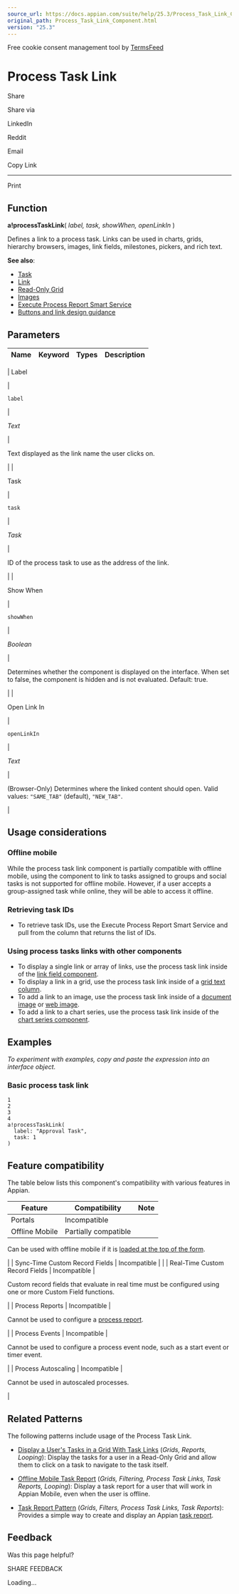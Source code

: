 ```yaml
---
source_url: https://docs.appian.com/suite/help/25.3/Process_Task_Link_Component.html
original_path: Process_Task_Link_Component.html
version: "25.3"
---
```


Free cookie consent management tool by [TermsFeed](https://www.termsfeed.com/)

# Process Task Link

Share

Share via

LinkedIn

Reddit

Email

Copy Link

* * *

Print

## Function

**a!processTaskLink**( _label, task, showWhen, openLinkIn_ )

Defines a link to a process task. Links can be used in charts, grids, hierarchy browsers, images, link fields, milestones, pickers, and rich text.

**See also**:

-   [Task](Appian_Data_Types.html#task)
-   [Link](Link_Component.html)
-   [Read-Only Grid](Paging_Grid_Component.html)
-   [Images](Image_Component.html)
-   [Execute Process Report Smart Service](Execute_Process_Report_Smart_Service.html)
-   [Buttons and link design guidance](sail/ux-buttons-vs-links.html)

## Parameters

| Name | Keyword | Types | Description |
| --- | --- | --- | --- |
|
Label

 |

`label`

 |

_Text_

 |

Text displayed as the link name the user clicks on.

 |
|

Task

 |

`task`

 |

_Task_

 |

ID of the process task to use as the address of the link.

 |
|

Show When

 |

`showWhen`

 |

_Boolean_

 |

Determines whether the component is displayed on the interface. When set to false, the component is hidden and is not evaluated. Default: true.

 |
|

Open Link In

 |

`openLinkIn`

 |

_Text_

 |

(Browser-Only) Determines where the linked content should open. Valid values: `"SAME_TAB"` (default), `"NEW_TAB"`.

 |

## Usage considerations

### Offline mobile

While the process task link component is partially compatible with offline mobile, using the component to link to tasks assigned to groups and social tasks is not supported for offline mobile. However, if a user accepts a group-assigned task while online, they will be able to access it offline.

### Retrieving task IDs

-   To retrieve task IDs, use the Execute Process Report Smart Service and pull from the column that returns the list of IDs.

### Using process tasks links with other components

-   To display a single link or array of links, use the process task link inside of the [link field component](Link_Component.html).
-   To display a link in a grid, use the process task link inside of a [grid text column](Grid_Text_Column_Component.html).
-   To add a link to an image, use the process task link inside of a [document image](Document_Image_Component.html) or [web image](Web_Image_Component.html).
-   To add a link to a chart series, use the process task link inside of the [chart series component](Chart_Series_Component.html).

## Examples

_To experiment with examples, copy and paste the expression into an interface object._

### Basic process task link

```
1
2
3
4
a!processTaskLink(
  label: "Approval Task",
  task: 1
)
```

## Feature compatibility

The table below lists this component's compatibility with various features in Appian.

| Feature | Compatibility | Note |
| --- | --- | --- |
| Portals | Incompatible |  |
| Offline Mobile | Partially compatible |
Can be used with offline mobile if it is [loaded at the top of the form](offline-mobile-design-best-practices.html#working-with-partially-compatible-functions).

 |
| Sync-Time Custom Record Fields | Incompatible |  |
| Real-Time Custom Record Fields | Incompatible |

Custom record fields that evaluate in real time must be configured using one or more Custom Field functions.

 |
| Process Reports | Incompatible |

Cannot be used to configure a [process report](Process_Reports.html).

 |
| Process Events | Incompatible |

Cannot be used to configure a process event node, such as a start event or timer event.

 |
| Process Autoscaling | Incompatible |

Cannot be used in autoscaled processes.

 |

## Related Patterns

The following patterns include usage of the Process Task Link.

-   [Display a User's Tasks in a Grid With Task Links](/suite/help/25.3/recipe-display-a-users-tasks-in-a-grid-with-task-links.html) (_Grids, Reports, Looping_): Display the tasks for a user in a Read-Only Grid and allow them to click on a task to navigate to the task itself.

-   [Offline Mobile Task Report](/suite/help/25.3/recipe-offline-task-report.html) (_Grids, Filtering, Process Task Links, Task Reports, Looping_): Display a task report for a user that will work in Appian Mobile, even when the user is offline.

-   [Task Report Pattern](/suite/help/25.3/task-report-pattern.html) (_Grids, Filters, Process Task Links, Task Reports_): Provides a simple way to create and display an Appian [task report](Process_Reports.html#task-report-type).

## Feedback

Was this page helpful?

SHARE FEEDBACK

Loading...